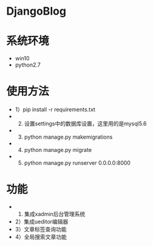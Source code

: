 # DjangoBlog
# 系统环境
- win10
- python2.7

# 使用方法
- 1）pip install -r requirements.txt
- 2) 设置settings中的数据库设置，这里用的是mysql5.6
- 3) python manage.py makemigrations
- 4) python manage.py migrate
- 5) python manage.py runserver 0.0.0.0:8000    

# 功能
- 1) 集成xadmin后台管理系统
- 2）集成ueditor编辑器
- 3）文章标签查询功能
- 4）全局搜索文章功能

